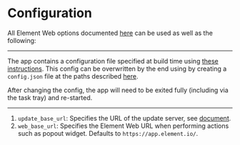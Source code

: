 # Configuration

All Element Web options documented [here](https://github.com/vector-im/element-web/blob/develop/docs/config.md) can be used as well as the following:

---

The app contains a configuration file specified at build time using [these instructions](https://github.com/vector-im/element-desktop/#config).
This config can be overwritten by the end using by creating a `config.json` file at the paths described [here](https://github.com/vector-im/element-desktop/#user-specified-configjson).

After changing the config, the app will need to be exited fully (including via the task tray) and re-started.

---

1. `update_base_url`: Specifies the URL of the update server, see [document](https://github.com/vector-im/element-desktop/blob/develop/docs/updates.md).
2. `web_base_url`: Specifies the Element Web URL when performing actions such as popout widget. Defaults to `https://app.element.io/`.
